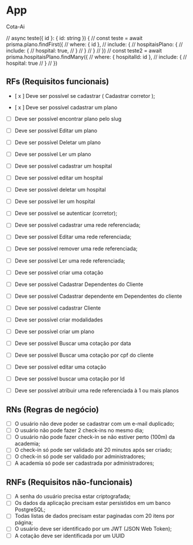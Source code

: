 # App

Cota-Ai

  //  async teste({ id }: { id: string }) {
  //   const teste = await prisma.plano.findFirst({
  //     where: { id },
  //     include: {
  //       hospitaisPlano: {
  //         include: {
  //           hospital: true,
  //         }
  //       }
  //     }
  //   })
  //   const teste2 = await prisma.hospitaisPlano.findMany({
  //     where: { hospitalId: id },
  //     include: {
  //       hospital: true
  //     }
  //   })

## RFs (Requisitos funcionais)

- [ x ] Deve ser possível se cadastrar ( Cadastrar corretor );

- [ x ] Deve ser possível cadastrar um plano  
- [ ] Deve ser possível encontrar plano pelo slug
- [ ] Deve ser possível Editar um plano  
- [ ] Deve ser possível Deletar um plano  
- [ ] Deve ser possível Ler um plano  

- [ ] Deve ser possível cadastrar um hospital
- [ ] Deve ser possível editar um hospital
- [ ] Deve ser possível deletar um hospital
- [ ] Deve ser possível ler um hospital

- [ ] Deve ser possível se autenticar (corretor);

- [ ] Deve ser possível cadastrar uma rede referenciada;
- [ ] Deve ser possível Editar uma rede referenciada;
- [ ] Deve ser possível remover uma rede referenciada;
- [ ] Deve ser possível Ler uma rede referenciada;


- [ ] Deve ser possível criar uma cotação
- [ ] Deve ser possível Cadastrar Dependentes do Cliente
- [ ] Deve ser possível Cadastrar dependente em Dependentes do cliente
- [ ] Deve ser possível cadastrar Cliente
- [ ] Deve ser possível criar modalidades
- [ ] Deve ser possível criar um plano
- [ ] Deve ser possível Buscar uma cotação por data
- [ ] Deve ser possível Buscar uma cotação por cpf do cliente
- [ ] Deve ser possível editar uma cotação
- [ ] Deve ser possível buscar uma cotação por Id
- [ ] Deve ser possível atribuir uma rede referenciada à 1 ou mais planos

## RNs (Regras de negócio)

- [ ] O usuário não deve poder se cadastrar com um e-mail duplicado;
- [ ] O usuário não pode fazer 2 check-ins no mesmo dia;
- [ ] O usuário não pode fazer check-in se não estiver perto (100m) da academia;
- [ ] O check-in só pode ser validado até 20 minutos após ser criado;
- [ ] O check-in só pode ser validado por administradores;
- [ ] A academia só pode ser cadastrada por administradores;

## RNFs (Requisitos não-funcionais)

- [ ] A senha do usuário precisa estar criptografada;
- [ ] Os dados da aplicação precisam estar persistidos em um banco PostgreSQL;
- [ ] Todas listas de dados precisam estar paginadas com 20 itens por página;
- [ ] O usuário deve ser identificado por um JWT (JSON Web Token);
- [ ] A cotação deve ser identificada por um UUID